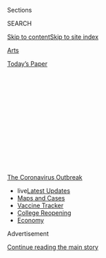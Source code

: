 <div id="app">

<div>

<div>

<div>

<div class="NYTAppHideMasthead css-1q2w90k e1suatyy0">

<div class="section css-ui9rw0 e1suatyy2">

<div class="css-eph4ug er09x8g0">

<div class="css-6n7j50">

</div>

<span class="css-1dv1kvn">Sections</span>

<div class="css-10488qs">

<span class="css-1dv1kvn">SEARCH</span>

</div>

[Skip to content](#site-content)[Skip to site
index](#site-index)

</div>

<div id="masthead-section-label" class="css-1wr3we4 eaxe0e00">

[Arts](https://www.nytimes3xbfgragh.onion/section/arts)

</div>

<div class="css-10698na e1huz5gh0">

</div>

</div>

<div id="masthead-bar-one" class="section hasLinks css-15hmgas e1csuq9d3">

<div class="css-uqyvli e1csuq9d0">

</div>

<div class="css-1uqjmks e1csuq9d1">

</div>

<div class="css-9e9ivx">

[](https://myaccount.nytimes3xbfgragh.onion/auth/login?response_type=cookie&client_id=vi)

</div>

<div class="css-1bvtpon e1csuq9d2">

[Today’s
Paper](https://www.nytimes3xbfgragh.onion/section/todayspaper)

</div>

</div>

</div>

</div>

<div data-aria-hidden="false">

<div id="site-content" data-role="main">

<div>

<div class="css-1aor85t" style="opacity:0.000000001;z-index:-1;visibility:hidden">

<div class="css-1hqnpie">

<div class="css-epjblv">

<span class="css-17xtcya">[Arts](/section/arts)</span><span class="css-x15j1o">|</span><span class="css-fwqvlz">Germano
Celant, Curator Behind Italy’s Arte Povera, Dies at
79</span>

</div>

<div class="css-k008qs">

<div class="css-1iwv8en">

<span class="css-18z7m18"></span>

<div>

</div>

</div>

<span class="css-1n6z4y">https://nyti.ms/2W8UNJm</span>

<div class="css-1705lsu">

<div class="css-4xjgmj">

<div class="css-4skfbu" data-role="toolbar" data-aria-label="Social Media Share buttons, Save button, and Comments Panel with current comment count" data-testid="share-tools">

  - 
  - 
  - 
  - 
    
    <div class="css-6n7j50">
    
    </div>

  - 

</div>

</div>

</div>

</div>

</div>

</div>

<div id="NYT_TOP_BANNER_REGION" class="css-13pd83m">

<div>

<div id="styln-prism-menu-1592847958612" class="section interactive-content interactive-size-medium css-1edisqu">

<div class="css-17ih8de interactive-body">

<div id="scroll-container" class="css-1gj85ro">

[<span class="styln-title-wrap"><span class="css-1pje3qr">The
Coronavirus</span><span class="css-1pje3qr">
Outbreak</span></span>](https://www.nytimes3xbfgragh.onion/news-event/coronavirus?action=click&pgtype=Article&state=default&region=TOP_BANNER&context=storylines_menu)

  - <span class="css-kqxiym" data-emphasize="true">live</span>[Latest
    Updates](https://www.nytimes3xbfgragh.onion/2020/08/04/world/coronavirus-covid-19.html?action=click&pgtype=Article&state=default&region=TOP_BANNER&context=storylines_menu)
  - [Maps and
    Cases](https://www.nytimes3xbfgragh.onion/interactive/2020/us/coronavirus-us-cases.html?action=click&pgtype=Article&state=default&region=TOP_BANNER&context=storylines_menu)
  - [Vaccine
    Tracker](https://www.nytimes3xbfgragh.onion/interactive/2020/science/coronavirus-vaccine-tracker.html?action=click&pgtype=Article&state=default&region=TOP_BANNER&context=storylines_menu)
  - [College
    Reopening](https://www.nytimes3xbfgragh.onion/2020/08/02/us/covid-college-reopening.html?action=click&pgtype=Article&state=default&region=TOP_BANNER&context=storylines_menu)
  - [Economy](https://www.nytimes3xbfgragh.onion/live/2020/08/03/business/stock-market-today-coronavirus?action=click&pgtype=Article&state=default&region=TOP_BANNER&context=storylines_menu)

</div>

</div>

</div>

</div>

</div>

<div id="top-wrapper" class="css-1sy8kpn">

<div id="top-slug" class="css-l9onyx">

Advertisement

</div>

[Continue reading the main
story](#after-top)

<div class="ad top-wrapper" style="text-align:center;height:100%;display:block;min-height:250px">

<div id="top" class="place-ad" data-position="top" data-size-key="top">

</div>

</div>

<div id="after-top">

</div>

</div>

<div>

<div id="sponsor-wrapper" class="css-1hyfx7x">

<div id="sponsor-slug" class="css-19vbshk">

Supported by

</div>

[Continue reading the main
story](#after-sponsor)

<div id="sponsor" class="ad sponsor-wrapper" style="text-align:center;height:100%;display:block">

</div>

<div id="after-sponsor">

</div>

</div>

<div class="css-186x18t">

Those we’ve lost

</div>

<div class="css-1vkm6nb ehdk2mb0">

# Germano Celant, Curator Behind Italy’s Arte Povera, Dies at 79

</div>

He identified the “poor art” avant-garde movement and was an
internationally renowned curator at the Guggenheim Museum in New York
and the Fondazione Prada in Milan.

<div class="css-79elbk" data-testid="photoviewer-wrapper">

<div class="css-z3e15g" data-testid="photoviewer-wrapper-hidden">

</div>

<div class="css-1a48zt4 ehw59r15" data-testid="photoviewer-children">

![<span class="css-16f3y1r e13ogyst0" data-aria-hidden="true">Mr. Celant
at “Post Zang Tumb Tuuum,” a sprawling year-by-year study of the art of
Fascist Italy that he organized at the Fondazione Prada in Milan in
2018.</span><span class="css-cnj6d5 e1z0qqy90" itemprop="copyrightHolder"><span class="css-1ly73wi e1tej78p0">Credit...</span><span><span>Ugo
Dalla Porta/Fondazione
Prada</span></span></span>](https://static01.graylady3jvrrxbe.onion/images/2020/05/03/obituaries/03Celant-obit1/merlin_172040721_65dc2aae-56f2-4870-bcad-12834acef83d-articleLarge.jpg?quality=75&auto=webp&disable=upscale)

</div>

</div>

<div class="css-18e8msd">

<div class="css-vp77d3 epjyd6m0">

<div class="css-1baulvz">

By [<span class="css-1baulvz last-byline" itemprop="name">Jason
Farago</span>](https://www.nytimes3xbfgragh.onion/by/jason-farago)

</div>

</div>

  - 
    
    <div class="css-ld3wwf e16638kd2">
    
    Published April 30, 2020Updated May 4,
    2020
    
    </div>

  - 
    
    <div class="css-4xjgmj">
    
    <div class="css-pvvomx" data-role="toolbar" data-aria-label="Social Media Share buttons, Save button, and Comments Panel with current comment count" data-testid="share-tools">
    
      - 
      - 
      - 
      - 
        
        <div class="css-6n7j50">
        
        </div>
    
      - 
    
    </div>
    
    </div>

</div>

</div>

<div class="section meteredContent css-1r7ky0e" name="articleBody" itemprop="articleBody">

<div class="css-1fanzo5 StoryBodyCompanionColumn">

<div class="css-53u6y8">

*This obituary is part of a series about people who have died in the
coronavirus pandemic. Read about others*
[*here*](https://www.nytimes3xbfgragh.onion/series/people-who-have-died-of-the-coronavirus)*.*

Germano Celant, an influential curator, critic and art historian who
brought postwar Italian art to international prominence, died on
Wednesday in Milan. He was 79.

The cause was complications of the new coronavirus. His death, at San
Raffaele Hospital, was confirmed by the Fondazione Prada, the Milan art
foundation that Mr. Celant collaborated with for more than two decades.

In 1967, Mr. Celant (pronounced CHAY-lant) wrote a lasting page in art
history when, as a 27-year-old curator in Genoa, he mounted an
exhibition of five young Italian artists making provisional assemblages
of humble materials, which he grouped under the term [Arte
Povera](https://www.moma.org/collection/terms/7) (“poor art”).

</div>

</div>

<div class="css-1fanzo5 StoryBodyCompanionColumn">

<div class="css-53u6y8">

These artists, including Alghiero Boetti, Jannis Kounellis and Luciano
Fabro, bridled against the conventions of the Italian academies (and
American Pop art), and made a virtue of simple everyday objects: melted
wax, rusting iron, fallen leaves, ground coffee, even[horses munching
hay](https://www.nytimes3xbfgragh.onion/2015/06/26/arts/design/review-art-that-snorts-from-jannis-kounellis-at-gavin-browns-enterprise.html).

Nourished by the anti-establishment sentiment that crested in the
student protests of 1968, the young Italians embraced a newly pragmatic
art that paid particular attention to the body and the environment. Mr.
Celant was in their corner with exhibitions, magazine
[articles](https://flash---art.com/article/germano-celant-arte-povera-notes-on-a-guerrilla-war/)
and an influential 1969 book, “Arte Povera,” which collected and
analyzed the art of [Mr.
Boetti](https://www.nytimes3xbfgragh.onion/2012/06/29/arts/design/alighiero-boetti-retrospective-at-museum-of-modern-art.html),
[Mr.
Kounellis](https://www.nytimes3xbfgragh.onion/2017/02/21/arts/design/jannis-kounellis-died-sculptor.html),
Giuseppe Penone, Giovanni Anselmo and others who went on to
international acclaim.

Each of these artists, Mr. Celant wrote in the introduction, “has chosen
to live within direct experience” and “feels the necessity of leaving
intact the value of the existence of things.”

Energetic and urbane, with a mane of silver hair in vivid contrast with
his usual all-black wardrobe, Mr. Celant championed this generation of
artists throughout his 50-year career, presenting large exhibitions of
Arte Povera at the Centre Pompidou in Paris and [at P.S. 1 in New York
City](https://www.nytimes3xbfgragh.onion/1985/10/13/arts/conceptual-art-italian-style-makes-a-statement-at-ps-1.html).

He was also a key theorist of experimental design. In the 1970s, he
advocated the “radical architecture” of Archizoom, Superstudio and other
boundary-breaking firms in Florence. At the Venice Biennale of 1976, he
[assembled the groundbreaking presentation “Arte e
Ambiente”](https://www.nytimes3xbfgragh.onion/1976/07/25/archives/the-biennale-a-show-of-compromises.html)
(“Art and Space”), recreating environments by earlier artists like
Wassily Kandinsky, and turning over entire rooms to living artists like
Sol LeWitt.

</div>

</div>

<div class="css-1fanzo5 StoryBodyCompanionColumn">

<div class="css-53u6y8">

Mr. Celant was the author or editor of more than 200 books, including
catalogs raisonnés of Piero Manzoni, Mimmo Rotella and Carla Accardi.
And from 1995 until his death, he steered the programming at Fondazione
Prada, the art foundation created by the fashion designer Miuccia Prada
and her husband, Patrizio Bertelli, which has become one of Europe’s
most important centers for contemporary art.

Yet for all his activity, Mr. Celant almost never worked in a full-time
capacity in a single institution, holding on as well as he could to the
freedom he celebrated with Arte Povera.

“This is a way of being,” he wrote in 1967, “that asks only for
essential information, that refuses dialogue with both the social and
the cultural systems, and that aspires to present itself as something
sudden and unforeseen.”

</div>

</div>

<div class="css-79elbk" data-testid="photoviewer-wrapper">

<div class="css-z3e15g" data-testid="photoviewer-wrapper-hidden">

</div>

<div class="css-1a48zt4 ehw59r15" data-testid="photoviewer-children">

![<span class="css-16f3y1r e13ogyst0" data-aria-hidden="true">Mr. Celant
in February during a preview of a Richard Artschwager exhibition that he
curated at the Guggenheim Museum in Bilbao,
Spain.  </span><span class="css-cnj6d5 e1z0qqy90" itemprop="copyrightHolder"><span class="css-1ly73wi e1tej78p0">Credit...</span><span>Miguel
Tona/EPA, via
Shutterstock</span></span>](https://static01.graylady3jvrrxbe.onion/images/2020/05/03/obituaries/03Celant-obit2/merlin_169691913_fe1809dc-1c48-4cd7-a486-f8302911c40f-articleLarge.jpg?quality=75&auto=webp&disable=upscale)

</div>

</div>

<div class="css-1fanzo5 StoryBodyCompanionColumn">

<div class="css-53u6y8">

Germano Celant was born on Sept. 11, 1940, in Genoa, where his father
worked in that port city’s import-export industry. He studied art
history at the University of Genoa under Eugenio Battisti, a scholar of
Renaissance and Baroque painting who created the short-lived Museo
Sperimentale, Genoa’s first significant contemporary art space.

Mr. Celant got his first taste of the art world there and at
[Marcatr](http://www.capti.it/index.php?ParamCatID=10&IDFascicolo=192&artgal=38&lang=EN)è,
a culture magazine founded by Mr. Battisti. Mr. Celant soon became the
magazine’s editor, and he began traveling to Milan, Rome and especially
Turin, the epicenter of new Italian art, where he befriended artists
like Mr. Kounellis and Michelangelo Pistoletto, and dealers like Gian
Enzo Sperone, the first Italian to show Andy Warhol and other Americans.

</div>

</div>

<div class="css-1fanzo5 StoryBodyCompanionColumn">

<div class="css-53u6y8">

With his exhibitions and books, Mr. Celant gave form to a new Italian
avant-garde, although, as [he told the newspaper La
Repubblica](https://www.repubblica.it/cultura/2017/05/07/news/germano_celant_non_dite_che_ho_inventato_l_arte_povera_e_un_espressione_cosi_ampia_da_non_significare_nulla_-164857041/)
in 2017: “I didn’t invent anything. Arte Povera is an expression so
broad that it means nothing. It doesn’t specify a pictorial language,
but an attitude.”

In 1988 the Solomon R. Guggenheim Museum in New York made him a curator
of contemporary art. (“I have often been accused in Europe of being
pro-American and in the United States of being pro-European,” [he told
The New York
Times](https://www.nytimes3xbfgragh.onion/1988/12/01/arts/guggenheim-names-curator.html)
upon his appointment.) His most significant exhibition there was “[The
Italian
Metamorphosis, 1943–1968](https://www.nytimes3xbfgragh.onion/1994/10/07/arts/art-review-from-postwar-italy-with-style.html),”
an immense survey of high and popular art from the postwar republic to
the swinging years of la dolce vita ** and Arte Povera. He remained with
the Guggenheim until 2008.

Though he once said, “I hate group shows,” he assisted in the 1982
edition of the megashow Documenta in Kassel, Germany, and in 1997 he
curated a widely-panned [edition of the Venice
Biennale](https://www.nytimes3xbfgragh.onion/1997/06/16/arts/another-venice-biennale-shuffles-to-life.html).
A 2015 exhibition at the [Milan Expo, on the subject of art and
food](https://www.nytimes3xbfgragh.onion/2015/05/04/arts/international/at-milan-worlds-fair-164-years-of-food-and-art.html),
was also criticized, though mostly for the eye-watering 750,000 euros he
was paid.

More recently he lent his credibility to exhibitions by KAWS, a hugely
popular street artist, in Qatar and Hong Kong. (Francesco Bonami, an
Italian curator,[acidly
analogized](https://www.instagram.com/p/BvbdW6_F3Hl/?hl=en) it to the
superstar Zinedine Zidane’s playing for a B-league soccer team.)

</div>

</div>

<div class="css-79elbk" data-testid="photoviewer-wrapper">

<div class="css-z3e15g" data-testid="photoviewer-wrapper-hidden">

</div>

<div class="css-1a48zt4 ehw59r15" data-testid="photoviewer-children">

<div class="css-1xdhyk6 erfvjey0">

<span class="css-1ly73wi e1tej78p0">Image</span>

<div class="css-zjzyr8">

<div data-testid="lazyimage-container" style="height:261px">

</div>

</div>

</div>

<span class="css-16f3y1r e13ogyst0" data-aria-hidden="true">Part of the
group show “Post Zang Tumb Tuuum” in Milan. It was one of the most
important exhibitions of Mr. Celant’s
career.</span><span class="css-cnj6d5 e1z0qqy90" itemprop="copyrightHolder"><span class="css-1ly73wi e1tej78p0">Credit...</span><span>Fondazione
Prada</span></span>

</div>

</div>

<div class="css-1fanzo5 StoryBodyCompanionColumn">

<div class="css-53u6y8">

Despite his aversion to group shows, Mr. Celant completed one of the
most important exhibitions of his career in 2018: “[Post Zang Tumb
Tuuum](https://www.nytimes3xbfgragh.onion/2018/03/21/arts/design/italian-art-fondazione-prada-palazzo-strozzi.html),”
a sprawling, year-by-year study of the art of Fascist Italy that took
over the entire Milan campus of the Fondazione Prada.

</div>

</div>

<div class="css-1fanzo5 StoryBodyCompanionColumn">

<div class="css-53u6y8">

Tremendous in both size and ambition, this final major show intermingled
the hushed still lifes of Giorgio Morandi with propaganda and garish
marble supermen, revealing the surprising diversity of Italian art of
the interwar years and the flexibility of Fascist ideology.

Mr. Celant is survived by his wife, Paris Murray Celant, and their son,
Argento.

In 2017, [speaking on a podcast with Charlotte
Burns](https://www.artagencypartners.com/episode-19-transcript-germano-celant-and-allan-schwartzman/),
Mr. Celant recalled his early encounters with Luciano Fabro and others
of the new Italian avant-garde, and outlined the unstoppable curiosity
that drove his curatorial and critical career:

“What I learn from an artist like Fabro, he said: ‘In order to judge an
artist, you need 30 years to see if it is important or not.’ I’m not
waiting 30 years. I don’t have this kind of
time.”

</div>

</div>

</div>

<div>

</div>

<div>

</div>

<div id="NYT_BELOW_MAIN_CONTENT_REGION">

<div>

<div id="covid-obits-article-embed" class="section css-l08pwh interactive-content interactive-size-medium">

<div class="css-17ih8de interactive-body">

<div class="g-obits-embed" data-preview-slug="2020-04-03-covid-obits">

[](https://www.nytimes3xbfgragh.onion/interactive/2020/obituaries/people-died-coronavirus-obituaries.html?action=click&pgtype=Article&state=default&region=BELOW_MAIN_CONTENT&context=covid_obits_promo)

<div class="g-hed-summ">

# Those We’ve Lost

The coronavirus pandemic has taken an incalculable death toll. This
series is designed to put names and faces to the numbers.

<span>Read
more</span>

</div>

<div class="g-obits-embed-wrap">

<div id="bernaldina-josé-pedro" class="g-obit">

<div class="g-flex-wrapper-image">

<div class="g-image g-asset-inner">

![](https://static01.graylady3jvrrxbe.onion/images/2020/07/30/obituaries/30Pedro/30Pedro-square640.jpg)

</div>

</div>

<div class="g-flex-wrapper-text">

# Bernaldina José Pedro

<div class="g-meta">

<span>d. Boa Vista, Brazil</span>

</div>

<div class="g-summ">

Leader among the Indigenous
Macuxi

</div>

</div>

</div>

<div id="john-eric-swing" class="g-obit">

<div class="g-flex-wrapper-image">

<div class="g-image g-asset-inner">

![](https://static01.graylady3jvrrxbe.onion/images/2020/07/31/obituaries/31Swing/merlin_175167783_8913bc90-0d64-43f3-a655-1bb1bf1601c9-square640.jpg)

</div>

</div>

<div class="g-flex-wrapper-text">

# John Eric Swing

<div class="g-meta">

<span>d. Fountain Valley, Calif. </span>

</div>

<div class="g-summ">

Champion of
Filipino-Americans

</div>

</div>

</div>

<div id="victor-victor-" class="g-obit">

<div class="g-flex-wrapper-image">

<div class="g-image g-asset-inner">

![](https://static01.graylady3jvrrxbe.onion/images/2020/07/27/obituaries/27Victor/merlin_175001436_38b11f8e-227a-4e2c-9821-7618af9b2524-square640.jpg)

</div>

</div>

<div class="g-flex-wrapper-text">

# Victor Victor

<div class="g-meta">

<span>d. Santo Domingo, Dominican Republic</span>

</div>

<div class="g-summ">

Beloved musician of the Dominican
Republic

</div>

</div>

</div>

<div id="dr-eddie-negrón" class="g-obit">

<div class="g-flex-wrapper-image">

<div class="g-image g-asset-inner">

![](https://static01.graylady3jvrrxbe.onion/images/2020/07/31/obituaries/31Negron/merlin_175160169_516322ae-fd23-4969-b6b2-193ced371105-square640.jpg)

</div>

</div>

<div class="g-flex-wrapper-text">

# Dr. Eddie Negrón

<div class="g-meta">

<span>d. Fort Walton Beach, Fla.</span>

</div>

<div class="g-summ">

Internist on Florida’s Emerald
Coast

</div>

</div>

</div>

<div id="dobby-dobson" class="g-obit">

<div class="g-flex-wrapper-image">

<div class="g-image g-asset-inner">

![](https://static01.graylady3jvrrxbe.onion/images/2020/07/30/obituaries/30Dobson/merlin_175115928_f6b9271c-8f05-4fe1-a38a-5ca4a58f8935-square640.jpg)

</div>

</div>

<div class="g-flex-wrapper-text">

# Dobby Dobson

<div class="g-meta">

<span>d. Coral Springs, Fla.</span>

</div>

<div class="g-summ">

Jamaican singer and
songwriter

</div>

</div>

</div>

<div id="waldemar-gonzalez" class="g-obit">

<div class="g-flex-wrapper-image">

<div class="g-image g-asset-inner">

![](https://static01.graylady3jvrrxbe.onion/images/2020/08/01/obituaries/28Gonzalez/merlin_175002771_beb57888-3951-409a-ae13-03a94b2e962e-square640.jpg)

</div>

</div>

<div class="g-flex-wrapper-text">

# Waldemar Gonzalez

<div class="g-meta">

<span>d. White Plains, N.Y.</span>

</div>

<div class="g-summ">

Teacher and social worker

</div>

</div>

</div>

</div>

</div>

</div>

</div>

</div>

</div>

<div>

</div>

<div>

<div id="bottom-wrapper" class="css-1ede5it">

<div id="bottom-slug" class="css-l9onyx">

Advertisement

</div>

[Continue reading the main
story](#after-bottom)

<div id="bottom" class="ad bottom-wrapper" style="text-align:center;height:100%;display:block;min-height:90px">

</div>

<div id="after-bottom">

</div>

</div>

</div>

</div>

</div>

## Site Index

<div>

</div>

## Site Information Navigation

  - [© <span>2020</span> <span>The New York Times
    Company</span>](https://help.nytimes3xbfgragh.onion/hc/en-us/articles/115014792127-Copyright-notice)

<!-- end list -->

  - [NYTCo](https://www.nytco.com/)
  - [Contact
    Us](https://help.nytimes3xbfgragh.onion/hc/en-us/articles/115015385887-Contact-Us)
  - [Work with us](https://www.nytco.com/careers/)
  - [Advertise](https://nytmediakit.com/)
  - [T Brand Studio](http://www.tbrandstudio.com/)
  - [Your Ad
    Choices](https://www.nytimes3xbfgragh.onion/privacy/cookie-policy#how-do-i-manage-trackers)
  - [Privacy](https://www.nytimes3xbfgragh.onion/privacy)
  - [Terms of
    Service](https://help.nytimes3xbfgragh.onion/hc/en-us/articles/115014893428-Terms-of-service)
  - [Terms of
    Sale](https://help.nytimes3xbfgragh.onion/hc/en-us/articles/115014893968-Terms-of-sale)
  - [Site
    Map](https://spiderbites.nytimes3xbfgragh.onion)
  - [Help](https://help.nytimes3xbfgragh.onion/hc/en-us)
  - [Subscriptions](https://www.nytimes3xbfgragh.onion/subscription?campaignId=37WXW)

</div>

</div>

</div>

</div>
